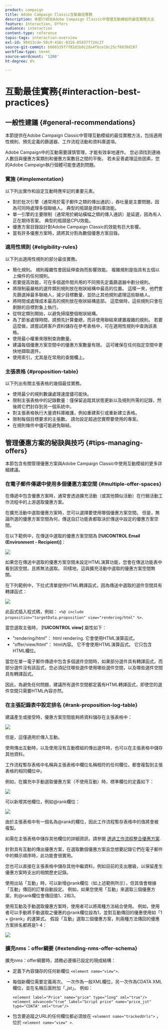 ```yaml
---
product: campaign
title: Adobe Campaign Classic互動最佳實務
description: 本節介紹在Adobe Campaign Classic中管理互動模組的最佳實務方法
feature: Interaction, Offers
audience: interaction
content-type: reference
topic-tags: interaction-overview
exl-id: 98413cde-50c9-416c-8316-85837f724c27
source-git-commit: b666535f7f82d1b8c2da4fbce1bc25cf8d39d187
workflow-type: tm+mt
source-wordcount: '1200'
ht-degree: 0%

---
```


# 互動最佳實務{#interaction-best-practices}



## 一般性建議 {#general-recommendations}

本節提供在Adobe Campaign Classic中管理互動模組的最佳實務方法，包括適用性規則、預先定義的篩選器、工作流程活動和資料庫選項。

Adobe Campaign中的互動需要謹慎管理，才能有效率地運作。 您必須找到連絡人數目與優惠方案類別和優惠方案數目之間的平衡。 若未妥善處理這些因素，您的Adobe Campaign執行個體可能會遇到問題。

### 實施 {#implementation}

以下列出實作和設定互動時應牢記的重要元素。

* 對於批次引擎（通常用於電子郵件之類的傳出通訊），吞吐量是主要問題，因為可同時處理多個聯絡人。 典型的瓶頸是資料庫效能。
* 單一引擎的主要限制（通常用於網站橫幅之類的傳入通訊）是延遲，因為有人正在期待答案。 典型的瓶頸是CPU效能。
* 優惠方案目錄設計對Adobe Campaign Classic的效能有巨大影響。
* 當有許多優惠方案時，請將其分割為數個優惠方案目錄。

### 適用性規則 {#eligibility-rules}

以下列出適用性規則的部分最佳實務。

* 簡化規則。 規則複雜性會因延伸查詢而影響效能。 複雜規則是指具有五個以上條件的任何規則。
* 若要提高效能，可在多個選件間共用的不同預先定義篩選器中劃分規則。
* 將限制最嚴格的選件類別規則放在樹狀結構中最高的位置。 這樣一來，他們會先篩選掉最多聯絡人，減少目標數量，並防止其他規則處理這些聯絡人。
* 將時間或處理成本最高的規則放在樹狀結構底部。 這麼做時，這些規則只會在剩餘的目標對象上執行。
* 從特定類別開始，以避免掃描整個樹狀結構。
* 為了節省處理時間，請預先計算彙總，而非使用聯結來建置複雜的規則。 若要這麼做，請嘗試將客戶資料儲存在參考表格中，可在適用性規則中查詢該表格。
* 使用最小權重來限制查詢數量。
* 建議每個優惠方案空間中的優惠方案數量有限。 這可確保在任何指定空間中更快地擷取選件。
* 使用索引，尤其是在常用的查閱欄上。

### 主張表格 {#proposition-table}

以下列出有關主張表格的幾個最佳實務。

* 使用最少的規則數讓處理速度儘可能快。
* 限制主張表格中的記錄數量：僅保留追蹤其狀態更新以及規則所需的記錄，然後將它們封存到另一個系統中。
* 對主張表格執行大量資料庫維護，例如重建索引或重新建立表格。
* 限制每個目標要求的主張數。 請勿設定超過您實際要使用的專案。
* 在規則條件中儘可能避免聯結。

## 管理優惠方案的秘訣與技巧 {#tips-managing-offers}

本節包含有關管理優惠方案與Adobe Campaign Classic中使用互動模組的更多詳細建議。

### 在電子郵件傳遞中使用多個優惠方案空間 {#multiple-offer-spaces}

在傳遞中包含優惠方案時，通常會透過擴充活動（或其他類似活動）在行銷活動工作流程中的上游選取優惠方案。

在擴充活動中選取優惠方案時，您可以選擇要使用哪個優惠方案空間。 但是，無論所選的優惠方案空間為何，傳送自訂功能表都取決於傳送中設定的優惠方案空間。

在以下範例中，在傳送中選取的優惠方案空間為 **[!UICONTROL Email (Environment - Recipient)]**：

![](assets/Interaction-best-practices-offer-space-selected.png)

如果您在傳送中選取的優惠方案空間未設定HTML演算功能，您會在傳送功能表中看到該空間，且將無法選取。 同樣地，這與擴充活動中選取的優惠方案空間無關。

在下列範例中，下拉式清單提供HTML轉譯函式，因為傳送中選取的選件空間具有轉譯函式：

![](assets/Interaction-best-practices-HTML-rendering.png)

此函式插入程式碼，例如： `<%@ include proposition="targetData.proposition" view="rendering/html" %>`.

當您選取主張時， **[!UICONTROL view]** 屬性如下：
* &quot;rendering/html&quot;： html rendering. 它會使用HTML演算函式。
* &quot;offer/view/html&quot;： html內容。 它不會使用HTML演算函式。 它只包含HTML欄位。

當您在單一電子郵件傳遞中包含多個選件空間時，如果部分選件具有轉譯函式，而部分選件沒有該函式，您必須記住哪些選件使用哪些選件空間，以及哪些選件空間具有轉譯函式。

因此，為避免任何問題，建議所有選件空間都定義有HTML轉譯函式，即使您的選件空間只需要HTML內容亦然。

### 在主張記錄表中設定排名 {#rank-proposition-log-table}

建議產生或接受時，優惠方案空間能夠將資料儲存在主張表格中：

![](assets/Interaction-best-practices-offer-space-storage.png)

但是，這僅適用於傳入互動。

使用傳出互動時，以及使用沒有互動模組的傳出選件時，也可以在主張表格中儲存其他資料。

工作流程暫存表格中名稱與主張表格中欄位名稱相符的任何欄位，都會複製到主張表格的相同欄位中。

例如，在擴充中手動選取優惠方案（不使用互動）時，標準欄位的定義如下：

![](assets/Interaction-best-practices-manual-offer-std-fields.png)

可以新增其他欄位，例如@rank欄位：

![](assets/Interaction-best-practices-manual-offer-add-fields.png)

由於主張表格中有一個名為@rank的欄位，因此工作流程暫存表格中的值將會被複製。

如需在主張表格中儲存其他欄位的詳細資訊，請參閱 [透過工作流程整合優惠方案](../../interaction/using/integrating-an-offer-via-a-workflow.md#storing-offer-rankings-and-weights).

針對具有互動的傳出優惠方案，在選取數個優惠方案且您想要記錄它們在電子郵件中的顯示順序時，此功能會很實用。

您也可以直接在主張表格中儲存其他中繼資料，例如目前的支出層級，以保留產生優惠方案時支出的相關歷史記錄。

使用出站「互動」時，可以新增@rank欄位（如上述範例所示），但其值會根據「互動」傳回的訂單自動設定。 例如，如果您使用「互動」來選取三個優惠方案，則@rank欄位會傳回值1、2和3。

使用互動及手動選取優惠方案時，使用者可以將兩種方法結合使用。 例如，使用者可以手動將手動選取之優惠的@rank欄位設為1，並對互動傳回的優惠使用如「1 + @rank」的運算式。 假設「互動」選取三個優惠方案，則兩種方法傳回的優惠方案排名都將是1-4：

![](assets/Interaction-best-practices-manual-offer-combined.png)

### 擴充nms：offer綱要 {#extending-nms-offer-schema}

擴充nms：offer綱要時，請務必遵循已設定的現成結構：
* 定義下內容儲存的任何新欄位 `<element name="view">`.
* 每個新欄位需要定義兩次。 一次作為一般XML欄位，另一次作為CDATA XML欄位，並在名稱后面附加「_jst」。 例如：

  ```
  <element label="Price" name="price" type="long" xml="true"/>
  <element advanced="true" label="Script price" name="price_jst" type="CDATA" xml="true"/>
  ```

* 包含要追蹤之URL的任何欄位都必須放在 `<element name="trackedUrls">` ，位於 `<element name="view" >`.
